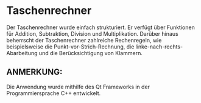 # Taschenrechner
Der Taschenrechner wurde einfach strukturiert. Er verfügt über Funktionen für Addition, Subtraktion, Division und Multiplikation. 
Darüber hinaus beherrscht der Taschenrechner zahlreiche Rechenregeln, wie beispielsweise die Punkt-vor-Strich-Rechnung, die linke-nach-rechts-Abarbeitung und die Berücksichtigung von Klammern.

## ANMERKUNG:
Die Anwendung wurde mithilfe des Qt Frameworks in der Programmiersprache C++ entwickelt. 
